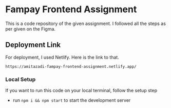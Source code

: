 # Fampay Frontend Assignment

This is a code repository of the given assignment. I followed all the steps as per given on the Figma. 

## Deployment Link

For deployment, I used Netlify. Here is the link to that.

`https://amitazadi-fampay-frontend-assignment.netlify.app/`

### Local Setup

If you want to run this code on your local terminal, follow the setup step

- run `npm i && npm start` to start the development server